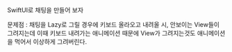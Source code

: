 SwiftUI로 채팅을 만들어 보자

문제점 : 채팅을 Lazy로 그릴 경우에 키보드 올라오고 내려올 시, 안보이는 View들이 그려지는데 이때 키보드 내려가는 애니메이션 때문에 View가 그려지는것도 애니메이션을 먹어서 이상하게 그려버린다.

